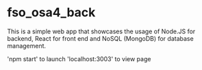 # fso_osa4_back

This is a simple web app that showcases the usage of Node.JS for backend, React for front end and NoSQL (MongoDB) for database management.

'npm start' to launch
'localhost:3003' to view page

